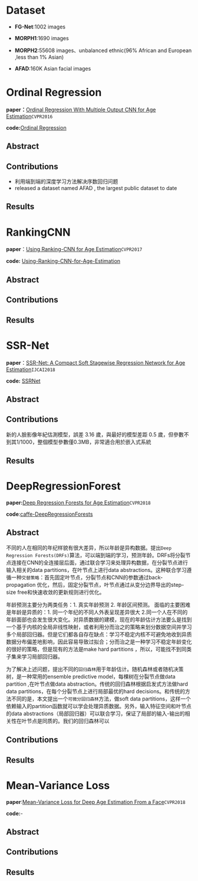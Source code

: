 # Dataset

- **FG-Net**:1002 images
- **MORPH1**:1690 images

- **MORPH2**:55608 images、unbalanced ethnic(96% African and European ,less than 1% Asian)
- **AFAD**:160K Asian facial images

# Ordinal Regression

**paper：**[Ordinal Regression With Multiple Output CNN for Age Estimation](https://www.cv-foundation.org/openaccess/content_cvpr_2016/papers/Niu_Ordinal_Regression_With_CVPR_2016_paper.pdf)`CVPR2016`

**code:**[Ordinal Regression](https://github.com/luoyetx/OrdinalRegression)

## Abstract



## Contributions

- 利用端到端的深度学习方法解决序数回归问题
- released a dataset named AFAD , the largest public dataset to date

## Results

# RankingCNN

**paper**：[Using Ranking-CNN for Age Estimation](http://openaccess.thecvf.com/content_cvpr_2017/poster/2148_POSTER.pdf)`CVPR2017`

**code:** [Using-Ranking-CNN-for-Age-Estimation](https://github.com/RankingCNN/Using-Ranking-CNN-for-Age-Estimation)

## Abstract

## Contributions

## Results

# SSR-Net

**paper**：[SSR-Net: A Compact Soft Stagewise Regression Network for Age Estimation](https://www.csie.ntu.edu.tw/~cyy/publications/papers/Yang2018SSR.pdf)`IJCAI2018`

**code:** [SSRNet](https://github.com/shamangary/SSR-Net)

## Abstract

## Contributions

新的人臉影像年紀估測模型，誤差 3.16 歲，與最好的模型差距 0.5 歲，但參數不到其1/1000，整個模型參數僅0.3MB，非常適合用於嵌入式系統

## Results

# DeepRegressionForest

**paper:**[Deep Regression Forests for Age Estimation](https://arxiv.org/abs/1712.07195)`CVPR2018`

**code**:[caffe-DeepRegressionForests](https://github.com/shenwei1231/caffe-DeepRegressionForests)

## Abstract

不同的人在相同的年纪样貌有很大差异，所以年龄是异构数据。提出`Deep Regression Forests(DRFs)`算法，可以端到端的学习，预测年龄。DRFs将分裂节点连接在CNN的全连接层后面，通过联合学习来处理异构数据，在分裂节点进行输入相关的data partitions，在叶节点上进行data abstractions。这种联合学习遵循一种`交替策略`：首先固定叶节点，分裂节点和CNN的参数通过back-propagation 优化，然后，固定分裂节点，叶节点通过从变分边界导出的step-size free和快速收敛的更新规则进行优化。

年龄预测主要分为两类任务：1. 真实年龄预测 2. 年龄区间预测。 面临的主要困难是年龄是异质的：1. 同一个年纪的不同人外表呈现差异很大 2.同一个人在不同的年龄面部也会发生很大变化。对异质数据的建模，现在的年龄估计方法要么是找到一个基于内核的全局非线性映射，或者利用分而治之的策略来划分数据空间并学习多个局部回归器。但是它们都各自存在缺点：学习不稳定内核不可避免地收到异质数据分布偏差地影响，因此容易导致过拟合；分而治之是一种学习不稳定年龄变化的很好的策略，但是现有的方法是make hard partitions ，所以，可能找不到同类子集来学习局部回归器。

为了解决上述问题，提出不同的`回归森林`用于年龄估计。随机森林或者随机决策树，是一种常用的ensemble predictive model，每棵树在分裂节点做data partition ,在叶节点做data abstraction。传统的回归森林根据启发式方法做hard data partitions，在每个分裂节点上进行局部最优的hard decisions。和传统的方法不同的是，本文提出一个`可微分回归森林`方法，做soft data partitions，这样一个依赖输入的partition函数就可以学会处理异质数据。另外，输入特征空间和叶节点的data abstractions（局部回归器）可以联合学习，保证了局部的输入-输出的相关性在叶节点是同质的。我们的回归森林可以

## Contributions

## Results

#  Mean-Variance Loss

**paper**:[Mean-Variance Loss for Deep Age Estimation From a Face](http://openaccess.thecvf.com/content_cvpr_2018/papers/Pan_Mean-Variance_Loss_for_CVPR_2018_paper.pdf)`CVPR2018`

**code:**-

## Abstract

## Contributions

## Results

